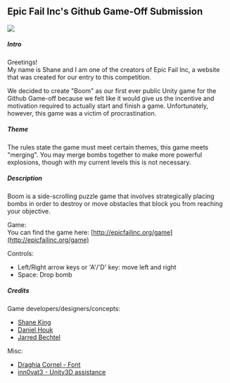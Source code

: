 ## Epic Fail Inc's Github Game-Off Submission

<img src="http://i.imgur.com/zDjHa.jpg" style="border:0;">

##### Intro
Greetings!  
My name is Shane and I am one of the creators of Epic Fail Inc, a website that was created for our entry to this competition.  
  
We decided to create "Boom" as our first ever public Unity game for the Github Game-off because we felt like it would give us the incentive
and motivation required to actually start and finish a game. Unfortunately, however, this game was a victim of procrastination.  
  
##### Theme  
The rules state the game must meet certain themes, this game meets "merging". You may merge bombs together to make more powerful explosions, though with my current levels this is not necessary.  
  
##### Description
Boom is a side-scrolling puzzle game that involves strategically placing bombs in order to destroy or move obstacles that block you from reaching
your objective.  
 
Game:  
You can find the game here: [http://epicfailinc.org/game](http://epicfailinc.org/game)   
  
Controls:
* Left/Right arrow keys or 'A'/'D' key: move left and right  
* Space: Drop bomb  
  
##### Credits
Game developers/designers/concepts:
* [Shane King](https://github.com/ShaneK)  
* [Daniel Houk](https://github.com/DRHouk)  
* [Jarred Bechtel](https://github.com/bechtelj)  
  
Misc:
* [Draghia Cornel - Font](http://dccanim.deviantart.com/)
* [inn0vat3 - Unity3D assistance](http://www.reddit.com/user/inn0vat3)